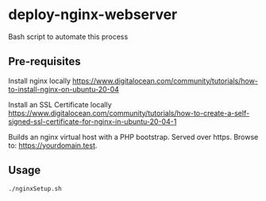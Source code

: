 # deploy-nginx-webserver
Bash script to automate this process

## Pre-requisites
Install nginx locally
https://www.digitalocean.com/community/tutorials/how-to-install-nginx-on-ubuntu-20-04

Install an SSL Certificate locally
https://www.digitalocean.com/community/tutorials/how-to-create-a-self-signed-ssl-certificate-for-nginx-in-ubuntu-20-04-1

Builds an nginx virtual host with a PHP bootstrap. Served over https. Browse to: https://yourdomain.test. 

## Usage
    
    ./nginxSetup.sh
